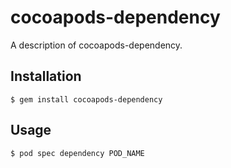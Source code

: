 # cocoapods-dependency

A description of cocoapods-dependency.

## Installation

    $ gem install cocoapods-dependency

## Usage

    $ pod spec dependency POD_NAME

